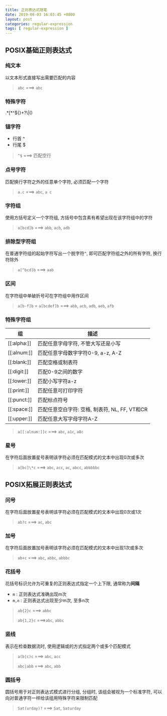 ```yaml
---
title: 正则表达式随笔
date: 2019-08-03 16:03:45 +0800
layout: post
categories: regular-expression
tags: [ regular-expression ]
---
```


## POSIX基础正则表达式

### 纯文本

以文本形式直接写出需要匹配的内容

> `abc` ===> `abc`

### 特殊字符

\.\*\[\*\^\$\{\}+?\\|()

### 锚字符

* 行首 ^
* 行尾 $

> `^$` ===> 匹配空行

### 点号字符

匹配换行字符之外的任意单个字符, 必须匹配一个字符

>  `a.c` ===> `abc`, `a c`

### 字符组

使用方括号定义一个字符组, 方括号中包含素有希望出现在该字符组中的字符

> `a[bcd]b` ===> `abb`, `acb`, `adb`

### 排除型字符组

在普通字符组的起始字符写出一个脱字符`^`, 即可匹配字符组之外的所有字符, 换行符除外

> `a[^bcd]b` ===> `aab`

### 区间

在字符组中单破折号可在字符组中用作区间

>  `a[b-f]b` = `a[bcdef]b` ===> `abb`, `acb`, `adb`, `aeb`, `afb`

### 特殊字符组

| 组          | 描述                                           |
| ----------- | ---------------------------------------------- |
| [[:alpha:]] | 匹配任意字母字符, 不管大写还是小写             |
| [[:alnum:]] | 匹配任意字母数字字符0-9, a-z, A-Z              |
| [[:blank:]] | 匹配空格或制表符                               |
| [[:digit:]] | 匹配0-9之间的数字                              |
| [[:lower:]] | 匹配小写字符a-z                                |
| [[:print:]] | 匹配任意可打印字符                             |
| [[:punct:]] | 匹配标点符号                                   |
| [[:space:]] | 匹配任意空白字符: 空格, 制表符, NL, FF, VT和CR |
| [[:upper:]] | 匹配任意大写字母字符A-Z                        |

> `a[[:alnum:]]c` ===> `abc`, `a1c`, `a8c`

### 星号

在字符后面放置星号表明该字符必须在匹配模式的文本中出现0次或多次

> `a[bc]\*c` ===> `abc`, `acc`, `ac`, `abcc`, `abbbbbc`

## POSIX拓展正则表达式

### 问号

在字符后面放置星号表明该字符必须在匹配模式的文本中出现0次或1次

> `ab?c` ===> `ac`, `abc`

### 加号

在字符后面放置加号表明该字符必须在匹配模式的文本中出现1次或多次

> `ab+c` ===> `abc`, `abbc`, `abbbc`

### 花括号

花括号标识允许为可重复的正则表达式指定一个上下限, 通常称为**间隔**

+ `m` : 正则表达式准确出现m次
+ `m,n` : 正则表达式出现至少m次, 至多n次

> `ab{2}c` ===> `abbc`
>
> `ab{1,2}c` ===>`abc`, `abbc`

### 竖线

表示在检查数据流时, 使用逻辑或的方式指定两个或多个匹配模式

> `a(b|c)c` ===> `abc`, `acc`
>
> `abc|abb` ===> `abc`, `abb`

### 圆括号

圆括号用于对正则表达式模式进行分组, 分组时, 该组会被视为一个标准字符, 可以向对普通字符一样给该组用特殊字符来限制匹配

> `Sat(urday)?` ===> `Sat`, `Saturday`
